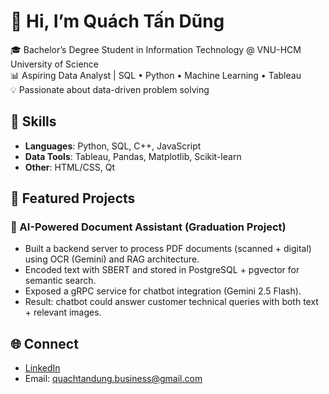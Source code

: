 # 👋 Hi, I’m Quách Tấn Dũng

🎓 Bachelor’s Degree Student in Information Technology @ VNU-HCM University of Science  
📊 Aspiring Data Analyst | SQL • Python • Machine Learning • Tableau   
💡 Passionate about data-driven problem solving  

## 🔧 Skills
- **Languages**: Python, SQL, C++, JavaScript  
- **Data Tools**: Tableau, Pandas, Matplotlib, Scikit-learn  
- **Other**: HTML/CSS, Qt

## 📂 Featured Projects
### 🔹 AI-Powered Document Assistant (Graduation Project)
- Built a backend server to process PDF documents (scanned + digital) using OCR (Gemini) and RAG architecture.
- Encoded text with SBERT and stored in PostgreSQL + pgvector for semantic search.
- Exposed a gRPC service for chatbot integration (Gemini 2.5 Flash).
- Result: chatbot could answer customer technical queries with both text + relevant images.

## 🌐 Connect
- [LinkedIn](https://www.linkedin.com/in/d%C5%A9ng-qu%C3%A1ch-874040361/)
- Email: quachtandung.business@gmail.com
